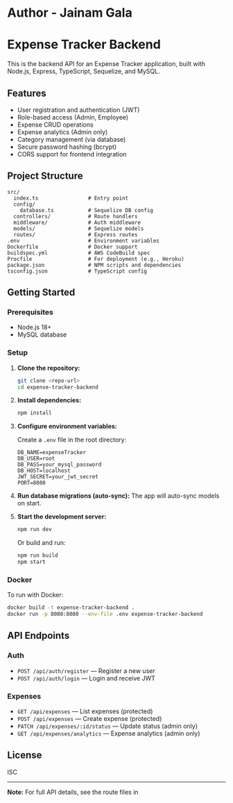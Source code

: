 # Author - Jainam Gala

# Expense Tracker Backend

This is the backend API for an Expense Tracker application, built with Node.js, Express, TypeScript, Sequelize, and MySQL.

## Features

- User registration and authentication (JWT)
- Role-based access (Admin, Employee)
- Expense CRUD operations
- Expense analytics (Admin only)
- Category management (via database)
- Secure password hashing (bcrypt)
- CORS support for frontend integration

## Project Structure

```
src/
  index.ts                # Entry point
  config/
    database.ts           # Sequelize DB config
  controllers/            # Route handlers
  middleware/             # Auth middleware
  models/                 # Sequelize models
  routes/                 # Express routes
.env                      # Environment variables
Dockerfile                # Docker support
buildspec.yml             # AWS CodeBuild spec
Procfile                  # For deployment (e.g., Heroku)
package.json              # NPM scripts and dependencies
tsconfig.json             # TypeScript config
```

## Getting Started

### Prerequisites

- Node.js 18+
- MySQL database

### Setup

1. **Clone the repository:**
   ```sh
   git clone <repo-url>
   cd expense-tracker-backend
   ```

2. **Install dependencies:**
   ```sh
   npm install
   ```

3. **Configure environment variables:**

   Create a `.env` file in the root directory:

   ```
   DB_NAME=expenseTracker
   DB_USER=root
   DB_PASS=your_mysql_password
   DB_HOST=localhost
   JWT_SECRET=your_jwt_secret
   PORT=8080
   ```

4. **Run database migrations (auto-sync):**
   The app will auto-sync models on start.

5. **Start the development server:**
   ```sh
   npm run dev
   ```

   Or build and run:
   ```sh
   npm run build
   npm start
   ```

### Docker

To run with Docker:

```sh
docker build -t expense-tracker-backend .
docker run -p 8080:8080 --env-file .env expense-tracker-backend
```

## API Endpoints

### Auth

- `POST /api/auth/register` — Register a new user
- `POST /api/auth/login` — Login and receive JWT

### Expenses

- `GET /api/expenses` — List expenses (protected)
- `POST /api/expenses` — Create expense (protected)
- `PATCH /api/expenses/:id/status` — Update status (admin only)
- `GET /api/expenses/analytics` — Expense analytics (admin only)

## License

ISC

---

**Note:** For full API details, see the route files in